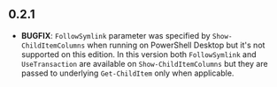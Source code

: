 ## 0.2.1

- **BUGFIX**: `FollowSymlink` parameter was specified by `Show-ChildItemColumns` when running on PowerShell Desktop but it's not supported on this edition. In this version both `FollowSymlink` and `UseTransaction` are available on `Show-ChildItemColumns` but they are passed to underlying `Get-ChildItem` only when applicable.
